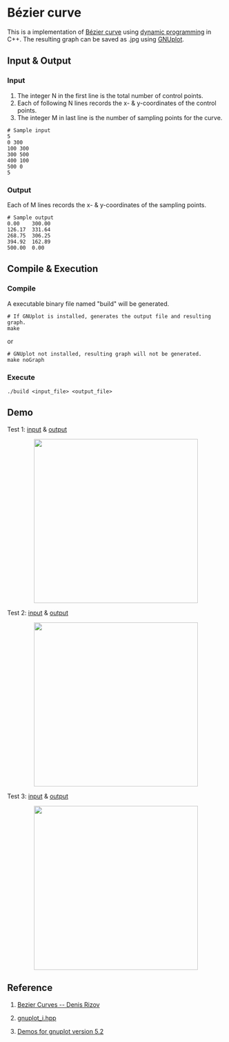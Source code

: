 # Bézier curve

This is a implementation of [Bézier curve](https://en.wikipedia.org/wiki/Bézier_curve) using [dynamic programming](https://en.wikipedia.org/wiki/Dynamic_programming) in C++. The resulting graph can be saved as .jpg using [GNUplot](http://www.gnuplot.info).


## Input & Output

### Input
1. The integer N in the first line is the total number of control points.
2. Each of following N lines records the x- & y-coordinates of the control points.
3. The integer M in last line is the number of sampling points for the curve.
```
# Sample input
5
0 300
100 300
300 500
400 100
500 0
5
```

### Output
Each of M lines records the x- & y-coordinates of the sampling points.
```
# Sample output
0.00	300.00
126.17	331.64
268.75	306.25
394.92	162.89
500.00	0.00
```
## Compile & Execution
### Compile
A executable binary file named "build" will be generated.
``` 
# If GNUplot is installed, generates the output file and resulting graph.
make
```
or
```
# GNUplot not installed, resulting graph will not be generated.
make noGraph
```
### Execute
```
./build <input_file> <output_file>
```
## Demo
Test 1: [input](https://github.com/mattwang44/algorithm-practice/blob/master/B%C3%A9zier%20curve/Sample%20Input/test.in) & [output](https://github.com/mattwang44/algorithm-practice/blob/master/Bézier%20curve/Sample%20Output/test.out)  
<p style="text-align:center"><img src="./Sample Output/test.in.jpg" width="380"></p>  

Test 2: [input](https://github.com/mattwang44/algorithm-practice/blob/master/B%C3%A9zier%20curve/Sample%20Input/test_5x5.in) & [output](https://github.com/mattwang44/algorithm-practice/blob/master/Bézier%20curve/Sample%20Output/test_5x5.out)  
<p style="text-align:center"><img src="./Sample Output/test_5x5.in.jpg" width="380"></p> 

Test 3: [input](https://github.com/mattwang44/algorithm-practice/blob/master/B%C3%A9zier%20curve/Sample%20Input/test_7x7.in) & [output](https://github.com/mattwang44/algorithm-practice/blob/master/Bézier%20curve/Sample%20Output/test_7x7.out)  
<p style="text-align:center"><img src="./Sample Output/test_7x7.in.jpg" width="380"></p> 

## Reference
1. [Bezier Curves -- Denis Rizov](https://denisrizov.com/2016/06/02/bezier-curves-unity-package-included/)

2. [gnuplot_i.hpp](https://code.google.com/archive/p/gnuplot-cpp/downloads)
      
3. [Demos for gnuplot version 5.2](http://gnuplot.sourceforge.net/demo_5.2/)
